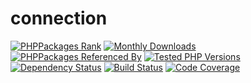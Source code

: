 # connection

[![PHPPackages Rank](https://phppackages.org/p/doctrine-dbal-util/connection/badge/rank.svg)](https://phppackages.org/p/doctrine-dbal-util/connection)
[![Monthly Downloads](https://poser.pugx.org/doctrine-dbal-util/connection/d/monthly)](https://packagist.org/packages/doctrine-dbal-util/connection)
[![PHPPackages Referenced By](https://phppackages.org/p/doctrine-dbal-util/connection/badge/referenced-by.svg)](https://phppackages.org/p/doctrine-dbal-util/connection)
[![Tested PHP Versions](https://php-eye.com/badge/doctrine-dbal-util/connection/tested.svg)](https://php-eye.com/package/doctrine-dbal-util/connection)
[![Dependency Status](https://www.versioneye.com/php/doctrine-dbal-util:connection/badge)](https://www.versioneye.com/php/doctrine-dbal-util:connection)
[![Build Status](https://travis-ci.org/doctrine-dbal-util/connection.svg?branch=master)](https://travis-ci.org/doctrine-dbal-util/connection)
[![Code Coverage](https://scrutinizer-ci.com/g/doctrine-dbal-util/connection/badges/coverage.png?b=master)](https://scrutinizer-ci.com/g/doctrine-dbal-util/connection/?branch=master)
